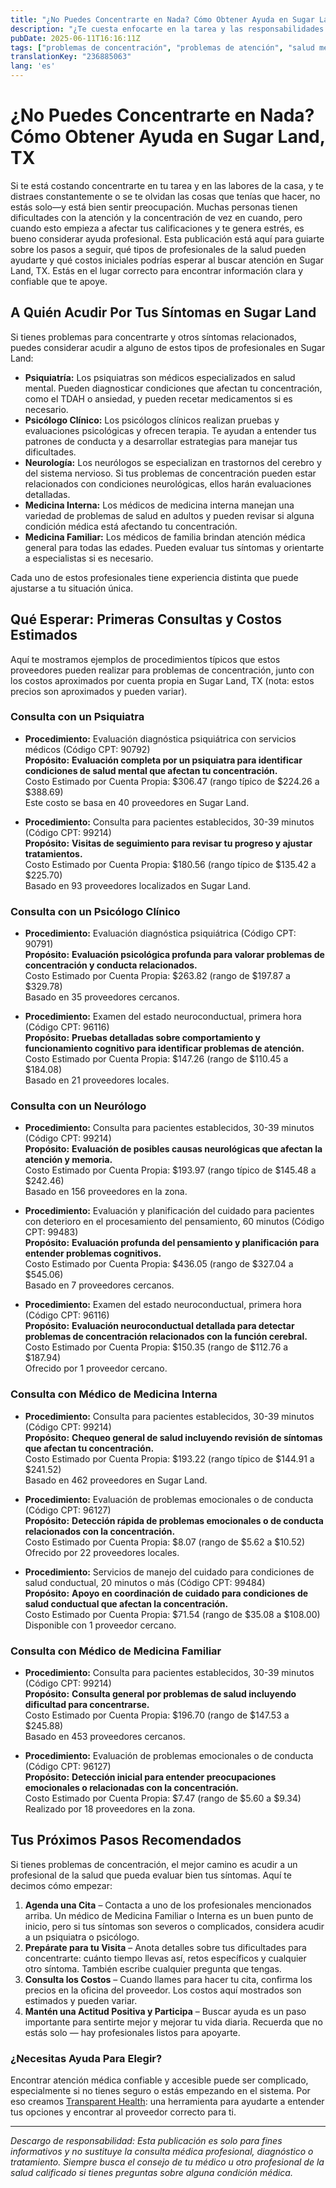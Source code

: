 ```yaml
---
title: "¿No Puedes Concentrarte en Nada? Cómo Obtener Ayuda en Sugar Land, TX"
description: "¿Te cuesta enfocarte en la tarea y las responsabilidades del hogar? Aprende a quién acudir y qué costos esperar para recibir atención en Sugar Land, TX."
pubDate: 2025-06-11T16:16:11Z
tags: ["problemas de concentración", "problemas de atención", "salud mental", "Sugar Land TX", "guía de atención médica", "psiquiatría", "psicología"]
translationKey: "236885063"
lang: 'es'
---
```


# ¿No Puedes Concentrarte en Nada? Cómo Obtener Ayuda en Sugar Land, TX

Si te está costando concentrarte en tu tarea y en las labores de la casa, y te distraes constantemente o se te olvidan las cosas que tenías que hacer, no estás solo—y está bien sentir preocupación. Muchas personas tienen dificultades con la atención y la concentración de vez en cuando, pero cuando esto empieza a afectar tus calificaciones y te genera estrés, es bueno considerar ayuda profesional. Esta publicación está aquí para guiarte sobre los pasos a seguir, qué tipos de profesionales de la salud pueden ayudarte y qué costos iniciales podrías esperar al buscar atención en Sugar Land, TX. Estás en el lugar correcto para encontrar información clara y confiable que te apoye.

## A Quién Acudir Por Tus Síntomas en Sugar Land

Si tienes problemas para concentrarte y otros síntomas relacionados, puedes considerar acudir a alguno de estos tipos de profesionales en Sugar Land:

- **Psiquiatría:** Los psiquiatras son médicos especializados en salud mental. Pueden diagnosticar condiciones que afectan tu concentración, como el TDAH o ansiedad, y pueden recetar medicamentos si es necesario.
- **Psicólogo Clínico:** Los psicólogos clínicos realizan pruebas y evaluaciones psicológicas y ofrecen terapia. Te ayudan a entender tus patrones de conducta y a desarrollar estrategias para manejar tus dificultades.
- **Neurología:** Los neurólogos se especializan en trastornos del cerebro y del sistema nervioso. Si tus problemas de concentración pueden estar relacionados con condiciones neurológicas, ellos harán evaluaciones detalladas.
- **Medicina Interna:** Los médicos de medicina interna manejan una variedad de problemas de salud en adultos y pueden revisar si alguna condición médica está afectando tu concentración.
- **Medicina Familiar:** Los médicos de familia brindan atención médica general para todas las edades. Pueden evaluar tus síntomas y orientarte a especialistas si es necesario.

Cada uno de estos profesionales tiene experiencia distinta que puede ajustarse a tu situación única.

## Qué Esperar: Primeras Consultas y Costos Estimados

Aquí te mostramos ejemplos de procedimientos típicos que estos proveedores pueden realizar para problemas de concentración, junto con los costos aproximados por cuenta propia en Sugar Land, TX (nota: estos precios son aproximados y pueden variar).

### Consulta con un Psiquiatra

- **Procedimiento:** Evaluación diagnóstica psiquiátrica con servicios médicos (Código CPT: 90792)  
  **Propósito:** **Evaluación completa por un psiquiatra para identificar condiciones de salud mental que afectan tu concentración.**  
  Costo Estimado por Cuenta Propia: $306.47 (rango típico de $224.26 a $388.69)  
  Este costo se basa en 40 proveedores en Sugar Land.

- **Procedimiento:** Consulta para pacientes establecidos, 30-39 minutos (Código CPT: 99214)  
  **Propósito:** **Visitas de seguimiento para revisar tu progreso y ajustar tratamientos.**  
  Costo Estimado por Cuenta Propia: $180.56 (rango típico de $135.42 a $225.70)  
  Basado en 93 proveedores localizados en Sugar Land.

### Consulta con un Psicólogo Clínico

- **Procedimiento:** Evaluación diagnóstica psiquiátrica (Código CPT: 90791)  
  **Propósito:** **Evaluación psicológica profunda para valorar problemas de concentración y conducta relacionados.**  
  Costo Estimado por Cuenta Propia: $263.82 (rango de $197.87 a $329.78)  
  Basado en 35 proveedores cercanos.

- **Procedimiento:** Examen del estado neuroconductual, primera hora (Código CPT: 96116)  
  **Propósito:** **Pruebas detalladas sobre comportamiento y funcionamiento cognitivo para identificar problemas de atención.**  
  Costo Estimado por Cuenta Propia: $147.26 (rango de $110.45 a $184.08)  
  Basado en 21 proveedores locales.

### Consulta con un Neurólogo

- **Procedimiento:** Consulta para pacientes establecidos, 30-39 minutos (Código CPT: 99214)  
  **Propósito:** **Evaluación de posibles causas neurológicas que afectan la atención y memoria.**  
  Costo Estimado por Cuenta Propia: $193.97 (rango típico de $145.48 a $242.46)  
  Basado en 156 proveedores en la zona.

- **Procedimiento:** Evaluación y planificación del cuidado para pacientes con deterioro en el procesamiento del pensamiento, 60 minutos (Código CPT: 99483)  
  **Propósito:** **Evaluación profunda del pensamiento y planificación para entender problemas cognitivos.**  
  Costo Estimado por Cuenta Propia: $436.05 (rango de $327.04 a $545.06)  
  Basado en 7 proveedores cercanos.

- **Procedimiento:** Examen del estado neuroconductual, primera hora (Código CPT: 96116)  
  **Propósito:** **Evaluación neuroconductual detallada para detectar problemas de concentración relacionados con la función cerebral.**  
  Costo Estimado por Cuenta Propia: $150.35 (rango de $112.76 a $187.94)  
  Ofrecido por 1 proveedor cercano.

### Consulta con Médico de Medicina Interna

- **Procedimiento:** Consulta para pacientes establecidos, 30-39 minutos (Código CPT: 99214)  
  **Propósito:** **Chequeo general de salud incluyendo revisión de síntomas que afectan tu concentración.**  
  Costo Estimado por Cuenta Propia: $193.22 (rango típico de $144.91 a $241.52)  
  Basado en 462 proveedores en Sugar Land.

- **Procedimiento:** Evaluación de problemas emocionales o de conducta (Código CPT: 96127)  
  **Propósito:** **Detección rápida de problemas emocionales o de conducta relacionados con la concentración.**  
  Costo Estimado por Cuenta Propia: $8.07 (rango de $5.62 a $10.52)  
  Ofrecido por 22 proveedores locales.

- **Procedimiento:** Servicios de manejo del cuidado para condiciones de salud conductual, 20 minutos o más (Código CPT: 99484)  
  **Propósito:** **Apoyo en coordinación de cuidado para condiciones de salud conductual que afectan la concentración.**  
  Costo Estimado por Cuenta Propia: $71.54 (rango de $35.08 a $108.00)  
  Disponible con 1 proveedor cercano.

### Consulta con Médico de Medicina Familiar

- **Procedimiento:** Consulta para pacientes establecidos, 30-39 minutos (Código CPT: 99214)  
  **Propósito:** **Consulta general por problemas de salud incluyendo dificultad para concentrarse.**  
  Costo Estimado por Cuenta Propia: $196.70 (rango de $147.53 a $245.88)  
  Basado en 453 proveedores cercanos.

- **Procedimiento:** Evaluación de problemas emocionales o de conducta (Código CPT: 96127)  
  **Propósito:** **Detección inicial para entender preocupaciones emocionales o relacionadas con la concentración.**  
  Costo Estimado por Cuenta Propia: $7.47 (rango de $5.60 a $9.34)  
  Realizado por 18 proveedores en la zona.

## Tus Próximos Pasos Recomendados

Si tienes problemas de concentración, el mejor camino es acudir a un profesional de la salud que pueda evaluar bien tus síntomas. Aquí te decimos cómo empezar:

1. **Agenda una Cita** – Contacta a uno de los profesionales mencionados arriba. Un médico de Medicina Familiar o Interna es un buen punto de inicio, pero si tus síntomas son severos o complicados, considera acudir a un psiquiatra o psicólogo.
2. **Prepárate para tu Visita** – Anota detalles sobre tus dificultades para concentrarte: cuánto tiempo llevas así, retos específicos y cualquier otro síntoma. También escribe cualquier pregunta que tengas.
3. **Consulta los Costos** – Cuando llames para hacer tu cita, confirma los precios en la oficina del proveedor. Los costos aquí mostrados son estimados y pueden variar.
4. **Mantén una Actitud Positiva y Participa** – Buscar ayuda es un paso importante para sentirte mejor y mejorar tu vida diaria. Recuerda que no estás solo — hay profesionales listos para apoyarte.

### ¿Necesitas Ayuda Para Elegir?

Encontrar atención médica confiable y accesible puede ser complicado, especialmente si no tienes seguro o estás empezando en el sistema. Por eso creamos [Transparent Health](https://transparenthealth.ai): una herramienta para ayudarte a entender tus opciones y encontrar al proveedor correcto para ti.

---

*Descargo de responsabilidad: Esta publicación es solo para fines informativos y no sustituye la consulta médica profesional, diagnóstico o tratamiento. Siempre busca el consejo de tu médico u otro profesional de la salud calificado si tienes preguntas sobre alguna condición médica.*